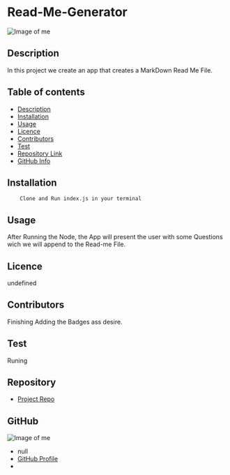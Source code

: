 
# **Read-Me-Generator**
![Image of me](https://img.shields.io/github/license/asostoa/Read-Me-Generator)
## Description 
In this project we create an app that creates a MarkDown Read Me File.
## Table of contents
- [Description](#Description)
- [Installation](#Installation)
- [Usage](#Usage)
- [Licence](#Licence)
- [Contributors](#Contributors)
- [Test](#Test)
- [Repository Link](#Repository)
- [GitHub Info](#GitHub) 
## Installation
        Clone and Run index.js in your terminal
## Usage
After Running the Node, the App will present the user with some Questions wich we will append to the Read-me File.
## Licence
undefined
## Contributors
Finishing Adding the Badges ass desire. 
## Test
Runing
## Repository
- [Project Repo](Read-Me-Generator)
## GitHub
![Image of me](https://avatars1.githubusercontent.com/u/65316520?v=4)
- null
- [GitHub Profile](https://github.com/Asostoa)
- <null>
